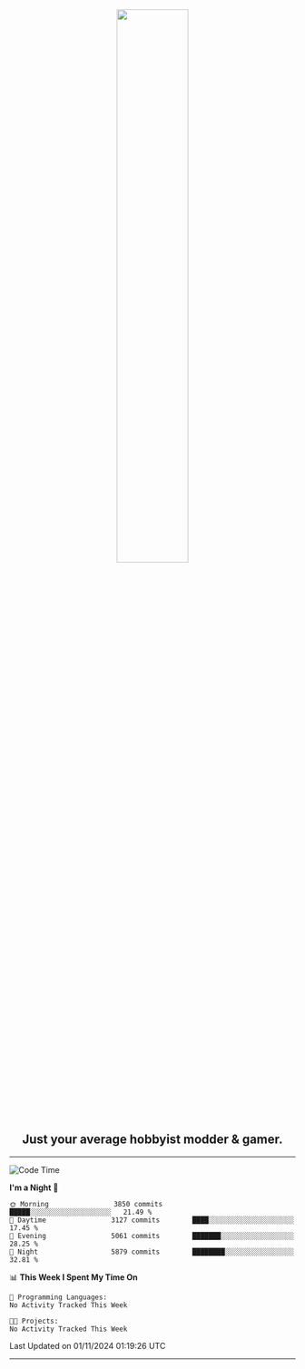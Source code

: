 <div align="center">
  <a href="https://apexmodder.xyz/"><img width="50%" height="50%" src="https://i.imgur.com/pc4HkGz.png"></a>
</div>
<h2 align="center">Just your average hobbyist modder & gamer.</h2>

---

<!--START_SECTION:waka-->
![Code Time](http://img.shields.io/badge/Code%20Time-1%2C478%20hrs%2039%20mins-blue)

**I'm a Night 🦉** 

```text
🌞 Morning                3850 commits        █████░░░░░░░░░░░░░░░░░░░░   21.49 % 
🌆 Daytime                3127 commits        ████░░░░░░░░░░░░░░░░░░░░░   17.45 % 
🌃 Evening                5061 commits        ███████░░░░░░░░░░░░░░░░░░   28.25 % 
🌙 Night                  5879 commits        ████████░░░░░░░░░░░░░░░░░   32.81 % 
```


📊 **This Week I Spent My Time On** 

```text
💬 Programming Languages: 
No Activity Tracked This Week

🐱‍💻 Projects: 
No Activity Tracked This Week
```


 Last Updated on 01/11/2024 01:19:26 UTC
<!--END_SECTION:waka-->

---
